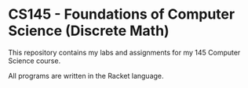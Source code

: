 # CS145 - Foundations of Computer Science (Discrete Math)

This repository contains my labs and assignments for my 145 Computer Science course.

All programs are written in the Racket language.
